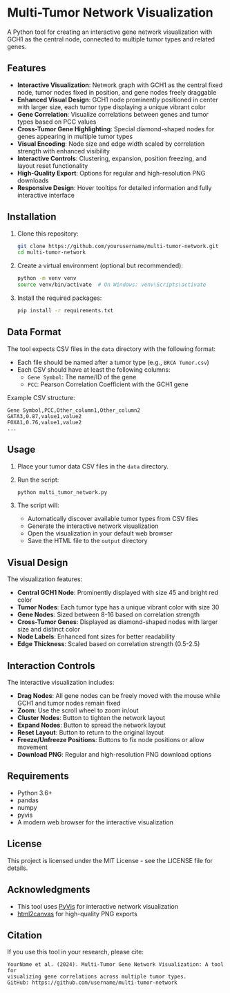 # Multi-Tumor Network Visualization

A Python tool for creating an interactive gene network visualization with GCH1 as the central node, connected to multiple tumor types and related genes.

## Features

- **Interactive Visualization**: Network graph with GCH1 as the central fixed node, tumor nodes fixed in position, and gene nodes freely draggable
- **Enhanced Visual Design**: GCH1 node prominently positioned in center with larger size, each tumor type displaying a unique vibrant color
- **Gene Correlation**: Visualize correlations between genes and tumor types based on PCC values
- **Cross-Tumor Gene Highlighting**: Special diamond-shaped nodes for genes appearing in multiple tumor types
- **Visual Encoding**: Node size and edge width scaled by correlation strength with enhanced visibility
- **Interactive Controls**: Clustering, expansion, position freezing, and layout reset functionality
- **High-Quality Export**: Options for regular and high-resolution PNG downloads
- **Responsive Design**: Hover tooltips for detailed information and fully interactive interface

## Installation

1. Clone this repository:
   ```bash
   git clone https://github.com/yourusername/multi-tumor-network.git
   cd multi-tumor-network
   ```

2. Create a virtual environment (optional but recommended):
   ```bash
   python -m venv venv
   source venv/bin/activate  # On Windows: venv\Scripts\activate
   ```

3. Install the required packages:
   ```bash
   pip install -r requirements.txt
   ```

## Data Format

The tool expects CSV files in the `data` directory with the following format:

- Each file should be named after a tumor type (e.g., `BRCA Tumor.csv`)
- Each CSV should have at least the following columns:
  - `Gene Symbol`: The name/ID of the gene
  - `PCC`: Pearson Correlation Coefficient with the GCH1 gene

Example CSV structure:
```
Gene Symbol,PCC,Other_column1,Other_column2
GATA3,0.87,value1,value2
FOXA1,0.76,value1,value2
...
```

## Usage

1. Place your tumor data CSV files in the `data` directory.

2. Run the script:
   ```bash
   python multi_tumor_network.py
   ```

3. The script will:
   - Automatically discover available tumor types from CSV files
   - Generate the interactive network visualization
   - Open the visualization in your default web browser
   - Save the HTML file to the `output` directory

## Visual Design

The visualization features:

- **Central GCH1 Node**: Prominently displayed with size 45 and bright red color
- **Tumor Nodes**: Each tumor type has a unique vibrant color with size 30
- **Gene Nodes**: Sized between 8-16 based on correlation strength
- **Cross-Tumor Genes**: Displayed as diamond-shaped nodes with larger size and distinct color
- **Node Labels**: Enhanced font sizes for better readability
- **Edge Thickness**: Scaled based on correlation strength (0.5-2.5)

## Interaction Controls

The interactive visualization includes:

- **Drag Nodes**: All gene nodes can be freely moved with the mouse while GCH1 and tumor nodes remain fixed
- **Zoom**: Use the scroll wheel to zoom in/out
- **Cluster Nodes**: Button to tighten the network layout
- **Expand Nodes**: Button to spread the network layout
- **Reset Layout**: Button to return to the original layout
- **Freeze/Unfreeze Positions**: Buttons to fix node positions or allow movement
- **Download PNG**: Regular and high-resolution PNG download options

## Requirements

- Python 3.6+
- pandas
- numpy
- pyvis
- A modern web browser for the interactive visualization

## License

This project is licensed under the MIT License - see the LICENSE file for details.

## Acknowledgments

- This tool uses [PyVis](https://pyvis.readthedocs.io/) for interactive network visualization
- [html2canvas](https://html2canvas.hertzen.com/) for high-quality PNG exports

## Citation

If you use this tool in your research, please cite:

```
YourName et al. (2024). Multi-Tumor Gene Network Visualization: A tool for 
visualizing gene correlations across multiple tumor types.
GitHub: https://github.com/username/multi-tumor-network
``` 